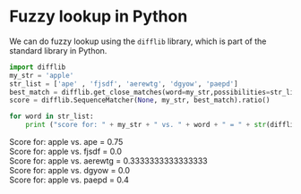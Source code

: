 # Fuzzy lookup in Python

We can do fuzzy lookup using the `difflib` library, which is part of the standard library in Python.

```python
import difflib
my_str = 'apple'
str_list = ['ape' , 'fjsdf', 'aerewtg', 'dgyow', 'paepd']
best_match = difflib.get_close_matches(word=my_str,possibilities=str_list,n=1)[0]
score = difflib.SequenceMatcher(None, my_str, best_match).ratio()

for word in str_list:
    print ("score for: " + my_str + " vs. " + word + " = " + str(difflib.SequenceMatcher(None, my_str, word).ratio()))
```

Score for: apple vs. ape = 0.75 \
Score for: apple vs. fjsdf = 0.0 \
Score for: apple vs. aerewtg = 0.3333333333333333 \
Score for: apple vs. dgyow = 0.0 \
Score for: apple vs. paepd = 0.4
